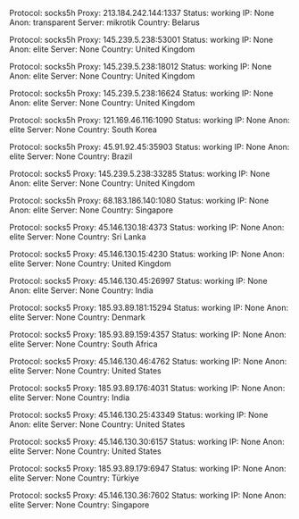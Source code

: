 Protocol: socks5h
Proxy: 213.184.242.144:1337
Status: working
IP: None
Anon: transparent
Server: mikrotik
Country: Belarus

Protocol: socks5h
Proxy: 145.239.5.238:53001
Status: working
IP: None
Anon: elite
Server: None
Country: United Kingdom

Protocol: socks5h
Proxy: 145.239.5.238:18012
Status: working
IP: None
Anon: elite
Server: None
Country: United Kingdom

Protocol: socks5h
Proxy: 145.239.5.238:16624
Status: working
IP: None
Anon: elite
Server: None
Country: United Kingdom

Protocol: socks5h
Proxy: 121.169.46.116:1090
Status: working
IP: None
Anon: elite
Server: None
Country: South Korea

Protocol: socks5h
Proxy: 45.91.92.45:35903
Status: working
IP: None
Anon: elite
Server: None
Country: Brazil

Protocol: socks5
Proxy: 145.239.5.238:33285
Status: working
IP: None
Anon: elite
Server: None
Country: United Kingdom

Protocol: socks5h
Proxy: 68.183.186.140:1080
Status: working
IP: None
Anon: elite
Server: None
Country: Singapore

Protocol: socks5
Proxy: 45.146.130.18:4373
Status: working
IP: None
Anon: elite
Server: None
Country: Sri Lanka

Protocol: socks5
Proxy: 45.146.130.15:4230
Status: working
IP: None
Anon: elite
Server: None
Country: United Kingdom

Protocol: socks5
Proxy: 45.146.130.45:26997
Status: working
IP: None
Anon: elite
Server: None
Country: India

Protocol: socks5
Proxy: 185.93.89.181:15294
Status: working
IP: None
Anon: elite
Server: None
Country: Denmark

Protocol: socks5
Proxy: 185.93.89.159:4357
Status: working
IP: None
Anon: elite
Server: None
Country: South Africa

Protocol: socks5
Proxy: 45.146.130.46:4762
Status: working
IP: None
Anon: elite
Server: None
Country: United States

Protocol: socks5
Proxy: 185.93.89.176:4031
Status: working
IP: None
Anon: elite
Server: None
Country: India

Protocol: socks5
Proxy: 45.146.130.25:43349
Status: working
IP: None
Anon: elite
Server: None
Country: United States

Protocol: socks5
Proxy: 45.146.130.30:6157
Status: working
IP: None
Anon: elite
Server: None
Country: United States

Protocol: socks5
Proxy: 185.93.89.179:6947
Status: working
IP: None
Anon: elite
Server: None
Country: Türkiye

Protocol: socks5
Proxy: 45.146.130.36:7602
Status: working
IP: None
Anon: elite
Server: None
Country: Singapore

